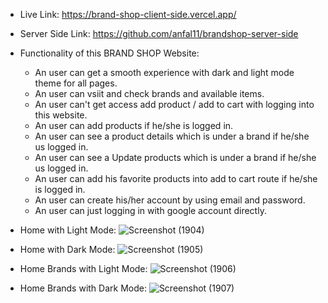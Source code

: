 * Live Link: https://brand-shop-client-side.vercel.app/
* Server Side Link: https://github.com/anfal11/brandshop-server-side

* Functionality of this BRAND SHOP Website: 

   * An user can get a smooth experience with dark and light mode theme for all pages.
   * An user can vsiit and check brands and available items.
   * An user can't get access add product / add to cart with logging into this website.
   * An user can add products if he/she is logged in.
   * An user can see a product details which is under a brand if he/she us logged in.
   * An user can see a Update products which is under a brand if he/she us logged in.
   * An user can add his favorite products into add to cart route if he/she is logged in.
   * An user can create his/her account by using email and password.
   * An user can just logging in with google account directly.
     
* Home with Light Mode:
![Screenshot (1904)](https://github.com/programming-hero-web-course-4/b8a10-brandshop-client-side-anfal11/assets/98157911/37fb9533-d5c8-4741-8b30-6d098f88a9d4)

* Home with Dark Mode:
![Screenshot (1905)](https://github.com/programming-hero-web-course-4/b8a10-brandshop-client-side-anfal11/assets/98157911/9ccf24b4-fd3d-4f17-b101-8322fe0e3c8a)

* Home Brands with Light Mode:
![Screenshot (1906)](https://github.com/programming-hero-web-course-4/b8a10-brandshop-client-side-anfal11/assets/98157911/9e5fb6a3-5ea4-45d4-90e5-cbeea1c82f58)

  
* Home Brands with Dark Mode:
  ![Screenshot (1907)](https://github.com/programming-hero-web-course-4/b8a10-brandshop-client-side-anfal11/assets/98157911/f1082a5f-a173-49cc-97a1-da7ee1463d9c)
